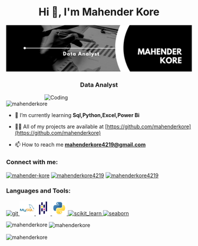 <h1 align="center">Hi 👋, I'm Mahender Kore</h1>
<div align="center"> <img src="https://raw.githubusercontent.com/mahenderkore/mahenderkore/main/1687418510510.jpeg"> </div>

<h3 align="center">Data Analyst</h3>

<img align="right" alt="Coding" width="400" src="https://blog.thecenterforsalesstrategy.com/hs-fs/hubfs/analytics.gif?width=400&name=analytics.gif">

<p align="left"> <img src="https://komarev.com/ghpvc/?username=mahenderkore&label=Profile%20views&color=0e75b6&style=flat" alt="mahenderkore" /> </p>

- 🌱 I’m currently learning **Sql,Python,Excel,Power Bi**

- 👨‍💻 All of my projects are available at [https://github.com/mahenderkore](https://github.com/mahenderkore)

- 📫 How to reach me **mahenderkore4219@gmail.com**

<h3 align="left">Connect with me:</h3>
<p align="left">
<a href="https://linkedin.com/in/mahender-kore" target="blank"><img align="center" src="https://raw.githubusercontent.com/rahuldkjain/github-profile-readme-generator/master/src/images/icons/Social/linked-in-alt.svg" alt="mahender-kore" height="30" width="40" /></a>
<a href="https://www.hackerrank.com/mahenderkore4219" target="blank"><img align="center" src="https://raw.githubusercontent.com/rahuldkjain/github-profile-readme-generator/master/src/images/icons/Social/hackerrank.svg" alt="mahenderkore4219" height="30" width="40" /></a>
<a href="https://www.leetcode.com/mahenderkore4219" target="blank"><img align="center" src="https://raw.githubusercontent.com/rahuldkjain/github-profile-readme-generator/master/src/images/icons/Social/leet-code.svg" alt="mahenderkore4219" height="30" width="40" /></a>
</p>

<h3 align="left">Languages and Tools:</h3>
<p align="left"> <a href="https://git-scm.com/" target="_blank" rel="noreferrer"> <img src="https://www.vectorlogo.zone/logos/git-scm/git-scm-icon.svg" alt="git" width="40" height="40"/> </a> <a href="https://www.mysql.com/" target="_blank" rel="noreferrer"> <img src="https://raw.githubusercontent.com/devicons/devicon/master/icons/mysql/mysql-original-wordmark.svg" alt="mysql" width="40" height="40"/> </a> <a href="https://pandas.pydata.org/" target="_blank" rel="noreferrer"> <img src="https://raw.githubusercontent.com/devicons/devicon/2ae2a900d2f041da66e950e4d48052658d850630/icons/pandas/pandas-original.svg" alt="pandas" width="40" height="40"/> </a> <a href="https://www.python.org" target="_blank" rel="noreferrer"> <img src="https://raw.githubusercontent.com/devicons/devicon/master/icons/python/python-original.svg" alt="python" width="40" height="40"/> </a> <a href="https://scikit-learn.org/" target="_blank" rel="noreferrer"> <img src="https://upload.wikimedia.org/wikipedia/commons/0/05/Scikit_learn_logo_small.svg" alt="scikit_learn" width="40" height="40"/> </a> <a href="https://seaborn.pydata.org/" target="_blank" rel="noreferrer"> <img src="https://seaborn.pydata.org/_images/logo-mark-lightbg.svg" alt="seaborn" width="40" height="40"/> </a> </p>

<p><img align="left" src="https://github-readme-stats.vercel.app/api/top-langs?username=mahenderkore&show_icons=true&locale=en&layout=compact" alt="mahenderkore" /></p>

<p>&nbsp;<img align="center" src="https://github-readme-stats.vercel.app/api?username=mahenderkore&show_icons=true&locale=en" alt="mahenderkore" /></p>

<p><img align="center" src="https://github-readme-streak-stats.herokuapp.com/?user=mahenderkore&" alt="mahenderkore" /></p>
